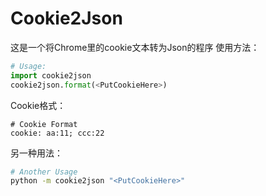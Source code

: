 # Cookie2Json

这是一个将Chrome里的cookie文本转为Json的程序
使用方法：
```python
# Usage:
import cookie2json
cookie2json.format(<PutCookieHere>)
```
Cookie格式：
```
# Cookie Format
cookie: aa:11; ccc:22
```

另一种用法：
```bash
# Another Usage
python -m cookie2json "<PutCookieHere>"
```